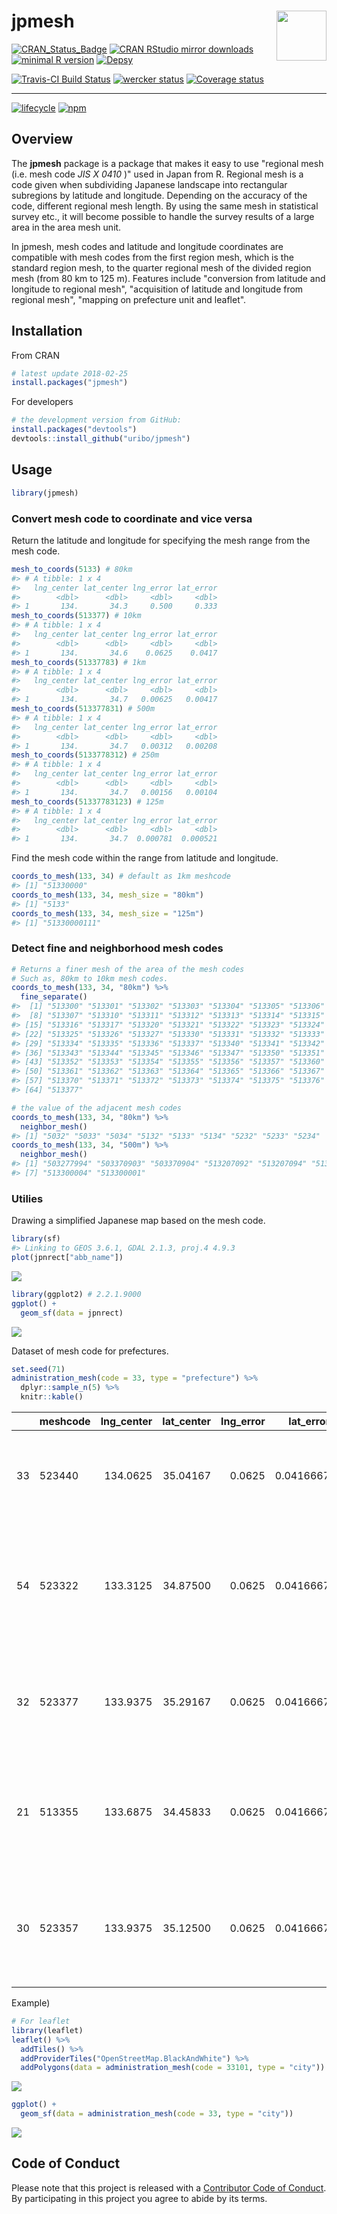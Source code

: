 
<!-- README.md is generated from README.Rmd. Please edit that file -->
jpmesh <img src="man/figures/logo.png" align="right" width="80px" />
====================================================================

[![CRAN\_Status\_Badge](http://www.r-pkg.org/badges/version/jpmesh)](https://cran.r-project.org/package=jpmesh) [![CRAN RStudio mirror downloads](http://cranlogs.r-pkg.org/badges/jpmesh?color=FF5254)](https://cran.r-project.org/package=jpmesh) [![minimal R version](https://img.shields.io/badge/R%3E%3D-3.1.0-blue.svg)](https://cran.r-project.org/) [![Depsy](http://depsy.org/api/package/cran/jpmesh/badge.svg)](http://depsy.org/package/r/jpmesh)

[![Travis-CI Build Status](https://travis-ci.org/uribo/jpmesh.svg?branch=master)](https://travis-ci.org/uribo/jpmesh) [![wercker status](https://app.wercker.com/status/25d5f835882cf2185751e1d89370269f/s/master "wercker status")](https://app.wercker.com/project/byKey/25d5f835882cf2185751e1d89370269f) [![Coverage status](https://codecov.io/gh/uribo/jpmesh/branch/master/graph/badge.svg)](https://codecov.io/github/uribo/jpmesh?branch=master)

------------------------------------------------------------------------

[![lifecycle](https://img.shields.io/badge/lifecycle-maturing-blue.svg?style=for-the-badge)](https://www.tidyverse.org/lifecycle/#maturing) [![npm](https://img.shields.io/npm/l/express.svg?style=for-the-badge)](https://github.com/uribo/jpmesh)

Overview
--------

The **jpmesh** package is a package that makes it easy to use "regional mesh (i.e. mesh code *JIS X 0410* )" used in Japan from R. Regional mesh is a code given when subdividing Japanese landscape into rectangular subregions by latitude and longitude. Depending on the accuracy of the code, different regional mesh length. By using the same mesh in statistical survey etc., it will become possible to handle the survey results of a large area in the area mesh unit.

In jpmesh, mesh codes and latitude and longitude coordinates are compatible with mesh codes from the first region mesh, which is the standard region mesh, to the quarter regional mesh of the divided region mesh (from 80 km to 125 m). Features include "conversion from latitude and longitude to regional mesh", "acquisition of latitude and longitude from regional mesh", "mapping on prefecture unit and leaflet".

Installation
------------

From CRAN

``` r
# latest update 2018-02-25
install.packages("jpmesh")
```

For developers

``` r
# the development version from GitHub:
install.packages("devtools")
devtools::install_github("uribo/jpmesh")
```

Usage
-----

``` r
library(jpmesh)
```

### Convert mesh code to coordinate and vice versa

Return the latitude and longitude for specifying the mesh range from the mesh code.

``` r
mesh_to_coords(5133) # 80km
#> # A tibble: 1 x 4
#>   lng_center lat_center lng_error lat_error
#>        <dbl>      <dbl>     <dbl>     <dbl>
#> 1       134.       34.3     0.500     0.333
mesh_to_coords(513377) # 10km
#> # A tibble: 1 x 4
#>   lng_center lat_center lng_error lat_error
#>        <dbl>      <dbl>     <dbl>     <dbl>
#> 1       134.       34.6    0.0625    0.0417
mesh_to_coords(51337783) # 1km
#> # A tibble: 1 x 4
#>   lng_center lat_center lng_error lat_error
#>        <dbl>      <dbl>     <dbl>     <dbl>
#> 1       134.       34.7   0.00625   0.00417
mesh_to_coords(513377831) # 500m
#> # A tibble: 1 x 4
#>   lng_center lat_center lng_error lat_error
#>        <dbl>      <dbl>     <dbl>     <dbl>
#> 1       134.       34.7   0.00312   0.00208
mesh_to_coords(5133778312) # 250m
#> # A tibble: 1 x 4
#>   lng_center lat_center lng_error lat_error
#>        <dbl>      <dbl>     <dbl>     <dbl>
#> 1       134.       34.7   0.00156   0.00104
mesh_to_coords(51337783123) # 125m
#> # A tibble: 1 x 4
#>   lng_center lat_center lng_error lat_error
#>        <dbl>      <dbl>     <dbl>     <dbl>
#> 1       134.       34.7  0.000781  0.000521
```

Find the mesh code within the range from latitude and longitude.

``` r
coords_to_mesh(133, 34) # default as 1km meshcode
#> [1] "51330000"
coords_to_mesh(133, 34, mesh_size = "80km")
#> [1] "5133"
coords_to_mesh(133, 34, mesh_size = "125m")
#> [1] "51330000111"
```

### Detect fine and neighborhood mesh codes

``` r
# Returns a finer mesh of the area of the mesh codes
# Such as, 80km to 10km mesh codes.
coords_to_mesh(133, 34, "80km") %>% 
  fine_separate()
#>  [1] "513300" "513301" "513302" "513303" "513304" "513305" "513306"
#>  [8] "513307" "513310" "513311" "513312" "513313" "513314" "513315"
#> [15] "513316" "513317" "513320" "513321" "513322" "513323" "513324"
#> [22] "513325" "513326" "513327" "513330" "513331" "513332" "513333"
#> [29] "513334" "513335" "513336" "513337" "513340" "513341" "513342"
#> [36] "513343" "513344" "513345" "513346" "513347" "513350" "513351"
#> [43] "513352" "513353" "513354" "513355" "513356" "513357" "513360"
#> [50] "513361" "513362" "513363" "513364" "513365" "513366" "513367"
#> [57] "513370" "513371" "513372" "513373" "513374" "513375" "513376"
#> [64] "513377"

# the value of the adjacent mesh codes
coords_to_mesh(133, 34, "80km") %>% 
  neighbor_mesh()
#> [1] "5032" "5033" "5034" "5132" "5133" "5134" "5232" "5233" "5234"
coords_to_mesh(133, 34, "500m") %>% 
  neighbor_mesh()
#> [1] "503277994" "503370903" "503370904" "513207092" "513207094" "513300003"
#> [7] "513300004" "513300001"
```

### Utilies

Drawing a simplified Japanese map based on the mesh code.

``` r
library(sf)
#> Linking to GEOS 3.6.1, GDAL 2.1.3, proj.4 4.9.3
plot(jpnrect["abb_name"])
```

![](man/figures/README-jpn_simple_map_sf-1.png)

``` r
library(ggplot2) # 2.2.1.9000
ggplot() +
  geom_sf(data = jpnrect)
```

![](man/figures/README-jpn_simple_map-1.png)

Dataset of mesh code for prefectures.

``` r
set.seed(71)
administration_mesh(code = 33, type = "prefecture") %>% 
  dplyr::sample_n(5) %>% 
  knitr::kable()
```

|     | meshcode |  lng\_center|  lat\_center|  lng\_error|  lat\_error| geometry                                                                                            |
|-----|:---------|------------:|------------:|-----------:|-----------:|:----------------------------------------------------------------------------------------------------|
| 33  | 523440   |     134.0625|     35.04167|      0.0625|   0.0416667| list(c(134, 134.125, 134.125, 134, 134, 35, 35, 35.08333, 35.08333, 35))                            |
| 54  | 523322   |     133.3125|     34.87500|      0.0625|   0.0416667| list(c(133.25, 133.375, 133.375, 133.25, 133.25, 34.83333, 34.83333, 34.91667, 34.91667, 34.83333)) |
| 32  | 523377   |     133.9375|     35.29167|      0.0625|   0.0416667| list(c(133.875, 134, 134, 133.875, 133.875, 35.25, 35.25, 35.33333, 35.33333, 35.25))               |
| 21  | 513355   |     133.6875|     34.45833|      0.0625|   0.0416667| list(c(133.625, 133.75, 133.75, 133.625, 133.625, 34.41667, 34.41667, 34.5, 34.5, 34.41667))        |
| 30  | 523357   |     133.9375|     35.12500|      0.0625|   0.0416667| list(c(133.875, 134, 134, 133.875, 133.875, 35.08333, 35.08333, 35.16667, 35.16667, 35.08333))      |

Example)

``` r
# For leaflet
library(leaflet)
leaflet() %>% 
  addTiles() %>% 
  addProviderTiles("OpenStreetMap.BlackAndWhite") %>% 
  addPolygons(data = administration_mesh(code = 33101, type = "city"))
```

![](man/figures/README-mesh_pref_33_leaflet-1.png)

``` r
ggplot() + 
  geom_sf(data = administration_mesh(code = 33, type = "city"))
```

![](man/figures/README-mesh_pref33_map-1.png)

Code of Conduct
---------------

Please note that this project is released with a [Contributor Code of Conduct](CODE_OF_CONDUCT.md). By participating in this project you agree to abide by its terms.
